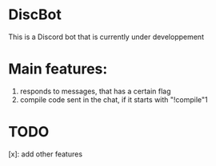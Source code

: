 # DiscBot

This is a Discord bot that is currently under developpement

# Main features:
1. responds to messages, that has a certain flag
2. compile code sent in the chat, if it starts with "!compile"1


# TODO
 
[x]: add other features
